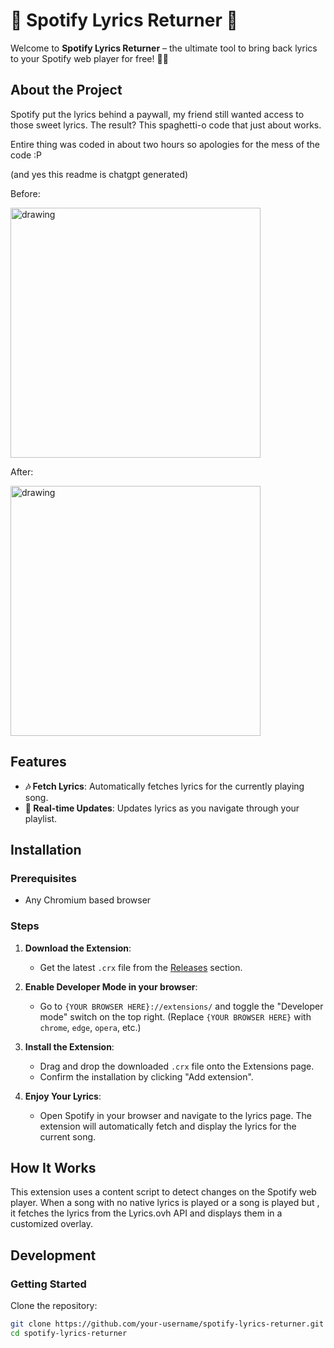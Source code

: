 # 🎵 Spotify Lyrics Returner 🎵

Welcome to **Spotify Lyrics Returner** – the ultimate tool to bring back lyrics to your Spotify web player for free! 🎤✨

## About the Project

Spotify put the lyrics behind a paywall, my friend still wanted access to those sweet lyrics. The result? This spaghetti-o code that just about works.

Entire thing was coded in about two hours so apologies for the mess of the code :P

(and yes this readme is chatgpt generated)

Before:

<img src="https://github.com/firesmasher231/spotify-lyrics/assets/66473811/f06a5e58-7143-412e-93c5-8f2917f88af2" alt="drawing" width="400"/>

After:

<img src="https://github.com/firesmasher231/spotify-lyrics/assets/66473811/8efddca2-abe0-4503-88eb-5a0c5ab06143" alt="drawing" width="400"/>



## Features

- **🎶 Fetch Lyrics**: Automatically fetches lyrics for the currently playing song.
- **🔄 Real-time Updates**: Updates lyrics as you navigate through your playlist.

## Installation

### Prerequisites

- Any Chromium based browser

### Steps

1. **Download the Extension**:

   - Get the latest `.crx` file from the [Releases](https://github.com/your-username/spotify-lyrics-returner/releases) section.

2. **Enable Developer Mode in your browser**:

   - Go to `{YOUR BROWSER HERE}://extensions/` and toggle the "Developer mode" switch on the top right. (Replace `{YOUR BROWSER HERE}` with `chrome`, `edge`, `opera`, etc.)

3. **Install the Extension**:

   - Drag and drop the downloaded `.crx` file onto the Extensions page.
   - Confirm the installation by clicking "Add extension".

4. **Enjoy Your Lyrics**:
   - Open Spotify in your browser and navigate to the lyrics page. The extension will automatically fetch and display the lyrics for the current song.

## How It Works

This extension uses a content script to detect changes on the Spotify web player. When a song with no native lyrics is played or a song is played but , it fetches the lyrics from the Lyrics.ovh API and displays them in a customized overlay.

## Development

### Getting Started

Clone the repository:

```sh
git clone https://github.com/your-username/spotify-lyrics-returner.git
cd spotify-lyrics-returner
```
